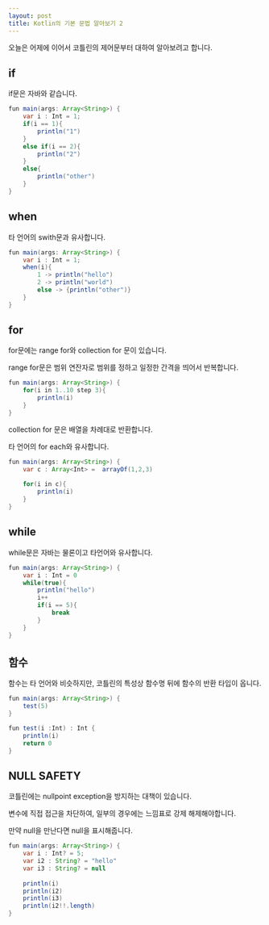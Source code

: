 ```yaml
---
layout: post
title: Kotlin의 기본 문법 알아보기 2
---
```


오늘은 어제에 이어서 코틀린의 제어문부터 대하여 알아보려고 합니다.

## if 

if문은 자바와 같습니다.

```java
fun main(args: Array<String>) {
    var i : Int = 1;
    if(i == 1){
        println("1")
    }
    else if(i == 2){
        println("2")
    }
    else{
        println("other")
    }
}
```

## when

타 언어의 swith문과 유사합니다.

```java
fun main(args: Array<String>) {
    var i : Int = 1;
    when(i){
        1 -> println("hello")
        2 -> println("world")
        else -> {println("other")}
    }
}
```

## for

for문에는 range for와 collection for 문이 있습니다.

range for문은 범위 연잔자로 범위를 정하고 일정한 간격을 띄어서 반복합니다.

```java
fun main(args: Array<String>) {
    for(i in 1..10 step 3){
        println(i)
    }
}
```

collection for 문은 배열을 차례대로 반환합니다.

타 언어의 for each와 유사합니다.

```java
fun main(args: Array<String>) {
    var c : Array<Int> =  arrayOf(1,2,3)
    
    for(i in c){
        println(i)
    }
}
```

## while

while문은 자바는 물론이고 타언어와 유사합니다.

```java
fun main(args: Array<String>) {
    var i : Int = 0
    while(true){
        println("hello")
        i++
        if(i == 5){
            break
        }
    }
}
```

## 함수

함수는 타 언어와 비슷하지만, 코틀린의 특성상 함수명 뒤에 함수의 반환 타입이 옵니다.

```java
fun main(args: Array<String>) {
    test(5)
}

fun test(i :Int) : Int {
    println(i)
    return 0
}
```

## NULL SAFETY

코틀린에는 nullpoint exception을 방지하는 대책이 있습니다.

변수에 직접 접근을 차단하여, 일부의 경우에는 느낌표로 강제 해제해야합니다.

만약 null을 만난다면 null을 표시해줍니다.

```java
fun main(args: Array<String>) {
    var i : Int? = 5;
    var i2 : String? = "hello"
    var i3 : String? = null
    
    println(i)
    println(i2)
    println(i3)
    println(i2!!.length)
}
```